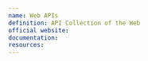 ```yaml
---
name: Web APIs
definition: API Collection of the Web
official website:
documentation:
resources:
---
```

